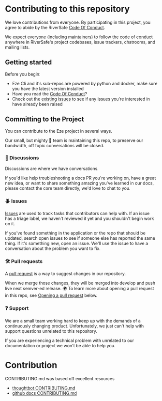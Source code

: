 # Contributing to this repository
We love contributions from everyone. By participating in this project, you agree to abide by the RiverSafe [Code Of Conduct](CODE_OF_CONDUCT.md).

We expect everyone (including maintainers) to follow the code of conduct anywhere in RiverSafe's project codebases, issue trackers, chatrooms, and mailing lists.

## Getting started
Before you begin:

- Eze Cli and it's sub-repos are powered by python and docker, make sure you have the latest version installed
- Have you read the [Code Of Conduct](CODE_OF_CONDUCT.md)?
- Check out the [existing issues](https://github.com/RiverSafeUK/eze-cli/issues) to see if any issues you're interested in have already been raised

## Committing to the Project

You can contribute to the Eze project in several ways. 

Our small, but mighty :muscle: team is maintaining this repo, to preserve our bandwidth, off topic conversations will be closed.

### :mega: Discussions
Discussions are where we have conversations.

If you'd like help troubleshooting a docs PR you're working on, have a great new idea, or want to share something amazing you've learned in our docs, please contact the core team directly, we'd love to chat to you.

### :beetle: Issues
[Issues](https://docs.github.com/en/github/managing-your-work-on-github/about-issues) are used to track tasks that contributors can help with. If an issue has a triage label, we haven't reviewed it yet and you shouldn't begin work on it.

If you've found something in the application or the repo that should be updated, search open issues to see if someone else has reported the same thing. If it's something new, open an issue. We'll use the issue to have a conversation about the problem you want to fix.

### :hammer_and_wrench: Pull requests
A [pull request](https://docs.github.com/en/github/collaborating-with-issues-and-pull-requests/about-pull-requests) is a way to suggest changes in our repository.

When we merge those changes, they will be merged into develop and push live next semver-ed release. :earth_africa: To learn more about opening a pull request in this repo, see [Opening a pull request](#opening-a-pull-request) below.

### :question: Support
We are a small team working hard to keep up with the demands of a continuously changing product. Unfortunately, we just can't help with support questions unrelated to this repository. 

If you are experiencing a technical problem with unrelated to our documentation or project we won't be able to help you.

# Contribution

CONTRIBUTING.md was based off excellent resources 
- [thoughtbot CONTRIBUTING.md](https://github.com/thoughtbot/guides/blob/main/CONTRIBUTING.md)
- [github docs CONTRIBUTING.md](https://github.com/github/docs/blob/main/CONTRIBUTING.md)